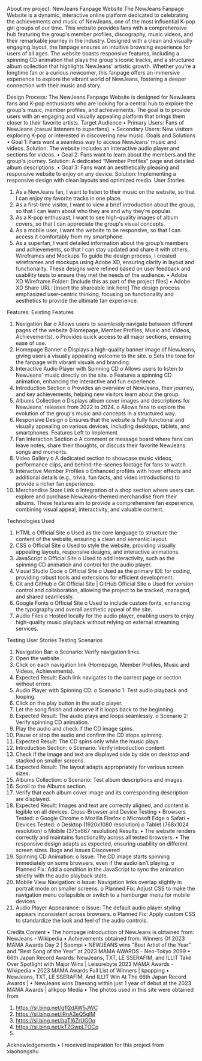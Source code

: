 
About my project:
NewJeans Fanpage Website
The NewJeans Fanpage Website is a dynamic, interactive online platform dedicated to celebrating the achievements and music of NewJeans, one of the most influential K-pop girl groups of our time. This website provides fans with a comprehensive hub featuring the group's member profiles, discography, music videos, and their remarkable journey in the industry. Designed with a clean and visually engaging layout, the fanpage ensures an intuitive browsing experience for users of all ages.
The website boasts responsive features, including a spinning CD animation that plays the group's iconic tracks, and a structured album collection that highlights NewJeans' artistic growth. Whether you're a longtime fan or a curious newcomer, this fanpage offers an immersive experience to explore the vibrant world of NewJeans, fostering a deeper connection with their music and story.

Design Process:
The NewJeans Fanpage Website is designed for NewJeans fans and K-pop enthusiasts who are looking for a central hub to explore the group's music, member profiles, and achievements. The goal is to provide users with an engaging and visually appealing platform that brings them closer to their favorite artists.
Target Audience
•	Primary Users: Fans of NewJeans (casual listeners to superfans).
•	Secondary Users: New visitors exploring K-pop or interested in discovering new music.
Goals and Solutions
•	Goal 1: Fans want a seamless way to access NewJeans' music and videos.
Solution: The website includes an interactive audio player and sections for videos.
•	Goal 2: Fans want to learn about the members and the group's journey.
Solution: A dedicated “Member Profiles” page and detailed album descriptions.
•	Goal 3: Fans want an aesthetically pleasing and responsive website to enjoy on any device.
Solution: Implementing a responsive design with clean layouts and optimized media.
User Stories
1.	As a NewJeans fan, I want to listen to their music on the website, so that I can enjoy my favorite tracks in one place.
2.	As a first-time visitor, I want to view a brief introduction about the group, so that I can learn about who they are and why they’re popular.
3.	As a K-pop enthusiast, I want to see high-quality images of album covers, so that I can appreciate the group's visual concepts.
4.	As a mobile user, I want the website to be responsive, so that I can access it comfortably from my smartphone.
5.	As a superfan, I want detailed information about the group’s members and achievements, so that I can stay updated and share it with others.
Wireframes and Mockups
To guide the design process, I created wireframes and mockups using Adobe XD, ensuring clarity in layout and functionality. These designs were refined based on user feedback and usability tests to ensure they met the needs of the audience.
•	Adobe XD Wireframe Folder: [Include this as part of the project files]
•	Adobe XD Share URL: [Insert the shareable link here]
The design process emphasized user-centric thinking, focusing on functionality and aesthetics to provide the ultimate fan experience.

Features:
Existing Features
1.	Navigation Bar
o	Allows users to seamlessly navigate between different pages of the website (Homepage, Member Profiles, Music and Videos, Achievements).
o	Provides quick access to all major sections, ensuring ease of use.
2.	Homepage Banner
o	Displays a high-quality banner image of NewJeans, giving users a visually appealing welcome to the site.
o	Sets the tone for the fanpage with vibrant visuals and branding.
3.	Interactive Audio Player with Spinning CD
o	Allows users to listen to NewJeans' music directly on the site.
o	Features a spinning CD animation, enhancing the interactive and fun experience.
4.	Introduction Section
o	Provides an overview of NewJeans, their journey, and key achievements, helping new visitors learn about the group.
5.	Albums Collection
o	Displays album cover images and descriptions for NewJeans' releases from 2022 to 2024.
o	Allows fans to explore the evolution of the group's music and concepts in a structured way.
6.	Responsive Design
o	Ensures that the website is fully functional and visually appealing on various devices, including desktops, tablets, and smartphones.
Features Left to Implement
1.	Fan Interaction Section
o	A comment or message board where fans can leave notes, share their thoughts, or discuss their favorite NewJeans songs and moments.
2.	Video Gallery
o	A dedicated section to showcase music videos, performance clips, and behind-the-scenes footage for fans to watch.
3.	Interactive Member Profiles
o	Enhanced profiles with hover effects and additional details (e.g., trivia, fun facts, and video introductions) to provide a richer fan experience.
4.	Merchandise Store Link
o	Integration of a shop section where users can explore and purchase NewJeans-themed merchandise from their albums.
These features aim to provide a comprehensive fan experience, combining visual appeal, interactivity, and valuable content.


Technologies Used
1.	HTML
o	Official Site
o	Used as the core language to structure the content of the website, ensuring a clean and semantic layout.
2.	CSS
o	Official Site
o	Used to style the website, providing visually appealing layouts, responsive designs, and interactive animations.
3.	JavaScript
o	Official Site
o	Used to add interactivity, such as the spinning CD animation and control for the audio player.
4.	Visual Studio Code
o	Official Site
o	Used as the primary IDE for coding, providing robust tools and extensions for efficient development.
5.	Git and GitHub
o	Git Official Site | GitHub Official Site
o	Used for version control and collaboration, allowing the project to be tracked, managed, and shared seamlessly.
6.	Google Fonts
o	Official Site
o	Used to include custom fonts, enhancing the typography and overall aesthetic appeal of the site.
7.	Audio Files
o	Hosted locally for the audio player, enabling users to enjoy high-quality music playback without relying on external streaming services.


Testing
User Stories Testing Scenarios
1.	Navigation Bar:
o	Scenario: Verify navigation links. 
1.	Open the website.
2.	Click on each navigation link (Homepage, Member Profiles, Music and Videos, Achievements).
3.	Expected Result: Each link navigates to the correct page or section without errors.
2.	Audio Player with Spinning CD:
o	Scenario 1: Test audio playback and looping. 
1.	Click on the play button in the audio player.
2.	Let the song finish and observe if it loops back to the beginning.
3.	Expected Result: The audio plays and loops seamlessly.
o	Scenario 2: Verify spinning CD animation. 
1.	Play the audio and check if the CD image spins.
2.	Pause or stop the audio and confirm the CD stops spinning.
3.	Expected Result: The CD spins only while the music plays.
3.	Introduction Section:
o	Scenario: Verify introduction content. 
1.	Check if the image and text are displayed side by side on desktop and stacked on smaller screens.
2.	Expected Result: The layout adapts appropriately for various screen sizes.
4.	Albums Collection:
o	Scenario: Test album descriptions and images. 
1.	Scroll to the Albums section.
2.	Verify that each album cover image and its corresponding description are displayed.
3.	Expected Result: Images and text are correctly aligned, and content is legible on all devices.
Cross-Browser and Device Testing
•	Browsers Tested: 
o	Google Chrome
o	Mozilla Firefox
o	Microsoft Edge
o	Safari
•	Devices Tested: 
o	Desktop (1920x1080 resolution)
o	Tablet (768x1024 resolution)
o	Mobile (375x667 resolution)
Results:
•	The website renders correctly and maintains functionality across all tested browsers.
•	The responsive design adapts as expected, ensuring usability on different screen sizes.
Bugs and Issues Discovered
1.	Spinning CD Animation:
o	Issue: The CD image starts spinning immediately on some browsers, even if the audio isn’t playing.
o	Planned Fix: Add a condition in the JavaScript to sync the animation strictly with the audio playback state.
2.	Mobile View Navigation:
o	Issue: Navigation links overlap slightly in portrait mode on smaller screens.
o	Planned Fix: Adjust CSS to make the navigation menu collapsible or switch to a hamburger menu for mobile devices.
3.	Audio Player Appearance:
o	Issue: The default audio player styling appears inconsistent across browsers.
o	Planned Fix: Apply custom CSS to standardize the look and feel of the audio controls.

Credits
Content
•	The hompage introduction of NewJeans is obtained from: NewJeans - Wikipedia
•	Achievements obtained from: Winners Of 2023 MAMA Awards Day 2 | Soompi
•	NEWJEANS wins "Best Artist of the Year" and "Best Song of the Year" at 2023 MAMA AWARDS - Neo-Tokyo 2099
•	66th Japan Record Awards: NewJeans, TXT, LE SSERAFIM, and ILLIT Take Over Spotlight with Major Wins | Leisurebyte
2023 MAMA Awards - Wikipedia
•	2023 MAMA Awards Full List of Winners | kpopping
•	NewJeans, TXT, LE SSERAFIM, And ILLIT Win At The 66th Japan Record Awards |
•	NewJeans wins Daesang within just 1 year of debut at the 2023 MAMA Awards | allkpop
Media
•	The photos used in this site were obtained from 
1.	https://sl.bing.net/gfI2dAW5JWC
2.	https://sl.bing.net/iRnA3eQ5glM
3.	https://sl.bing.net/baTI6ZrUGOq
4.	https://sl.bing.net/kTZGwpLTOCq
5.	
Acknowledgements
•	I received inspiration for this project from xiaohongshu


